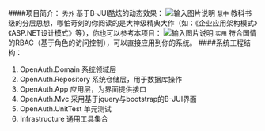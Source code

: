 ####项目简介：
`秀外`
基于B-JUI酷炫的动态效果：
![输入图片说明](http://git.oschina.net/uploads/images/2015/1113/231203_47024574_362401.jpeg "在这里输入图片标题")
`慧中`
教科书级的分层思想，哪怕苛刻的你阅读的是大神级精典大作（如：《企业应用架构模式》《ASP.NET设计模式》等），你也可以参考本项目：
![输入图片说明](http://git.oschina.net/uploads/images/2015/1113/231247_d687cd9d_362401.jpeg "在这里输入图片标题")
`实用`
符合国情的RBAC（基于角色的访问控制），可以直接应用到你的系统。
####系统工程结构：
1. OpenAuth.Domain 系统领域层
2. OpenAuth.Repository 系统仓储层，用于数据库操作
3. OpenAuth.App 应用层，为界面提供接口
4. OpenAuth.Mvc 采用基于jquery与bootstrap的B-JUI界面
5. OpenAuth.UnitTest 单元测试
6. Infrastructure 通用工具集合



